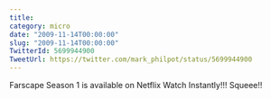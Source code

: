 ```yaml
---
title: 
category: micro
date: "2009-11-14T00:00:00"
slug: "2009-11-14T00:00:00"
TwitterId: 5699944900
TweetUrl: https://twitter.com/mark_philpot/status/5699944900
---
```


Farscape Season 1 is available on Netflix Watch Instantly!!! Squeee!!
